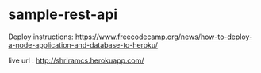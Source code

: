 # sample-rest-api
Deploy instructions: https://www.freecodecamp.org/news/how-to-deploy-a-node-application-and-database-to-heroku/

live url : http://shriramcs.herokuapp.com/